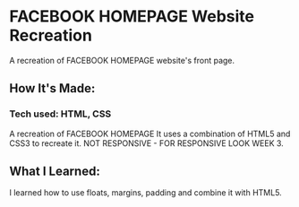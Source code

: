 # FACEBOOK HOMEPAGE Website Recreation
A recreation of FACEBOOK HOMEPAGE website's front page.

## How It's Made:
### Tech used: HTML, CSS

A recreation of FACEBOOK HOMEPAGE It uses a combination of HTML5 and CSS3 to recreate it. NOT RESPONSIVE - FOR RESPONSIVE LOOK WEEK 3.

## What I Learned:
I learned how to use floats, margins, padding and combine it with HTML5.
